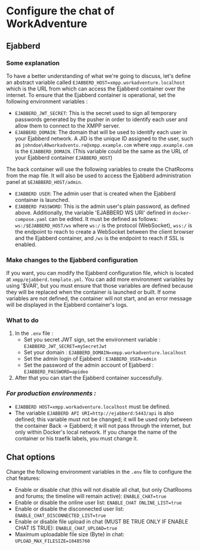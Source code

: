 # Configure the chat of WorkAdventure

## Ejabberd
### Some explanation
To have a better understanding of what we're going to discuss, let's define an abstract variable called `EJABBERD_HOST=xmpp.workadventure.localhost` which is the URL from which can access the Ejabberd container over the internet.
To ensure that the Ejabberd container is operational, set the following environment variables :
- `EJABBERD_JWT_SECRET`: This is the secret used to sign all temporary passwords generated by the pusher in order to identify each user and allow them to connect to the XMPP server.
- `EJABBERD_DOMAIN`: The domain that will be used to identify each user in your Ejabberd network. A JID is the unique ID assigned to the user, such as `johndoe\40workadventu.re@xmpp.example.com` where `xmpp.example.com` is the `EJABBERD_DOMAIN`. (This variable could be the same as the URL of your Ejabberd container `EJABBERD_HOST`)

The back container will use the following variables to create the ChatRooms from the map file. It will also be used to access the Ejabberd administration panel at `$EJABBERD_HOST/admin`.
- `EJABBERD USER`: The admin user that is created when the Ejabberd container is launched.
- `EJABBERD PASSWORD`: This is the admin user's plain password, as defined above.
Additionally, the variable 'EJABBERD WS URI' defined in `docker-compose.yaml` can be edited. It must be defined as follows: `ws:/$EJABBERD_HOST/ws` where `ws:/` is the protocol (WebSocket), `wss:/` is the endpoint to reach to create a WebSocket between the client browser and the Ejabberd container, and `/ws` is the endpoint to reach if SSL is enabled.


### Make changes to the Ejabberd configuration
If you want, you can modify the Ejabberd configuration file, which is located at `xmpp/ejabberd.template.yml`. You can add more environment variables by using '$VAR', but you must ensure that those variables are defined because they will be replaced when the container is launched or built.
If some variables are not defined, the container will not start, and an error message will be displayed in the Ejabberd container's logs.

### What to do
1. In the `.env` file :
   * Set you secret JWT sign, set the environment variable : `EJABBERD_JWT_SECRET=mySecretJwt`
   * Set your domain : `EJABBERD_DOMAIN=xmpp.workadventure.localhost`
   * Set the admin login of Ejabberd : `EJABBERD_USER=admin`
   * Set the password of the admin account of Ejabberd : `EJABBERD_PASSWORD=apideo`
2. After that you can start the Ejabberd container successfully.


### _For production environments :_
- `EJABBERD HOST=xmpp.workadventure.localhost` must be defined.
- The variable `EJABBERD API URI=http://ejabberd:5443/api` is also defined; this variable must not be changed; it will be used only between the container Back -> Ejabberd; it will not pass through the internet, but only within Docker's local network.
If you change the name of the container or his traefik labels, you must change it.


## Chat options
Change the following environment variables in the `.env` file to configure the chat features:
- Enable or disable chat (this will not disable all chat, but only ChatRooms and forums; the timeline will remain active): `ENABLE_CHAT=true`
- Enable or disable the online user list: `ENABLE_CHAT ONLINE_LIST=true`
- Enable or disable the disconnected user list: `ENABLE_CHAT_DISCONNECTED_LIST=true`
- Enable or disable file upload in chat (MUST BE TRUE ONLY IF ENABLE CHAT IS TRUE): `ENABLE_CHAT_UPLOAD=true`
- Maximum uploadable file size (Byte) in chat: `UPLOAD_MAX_FILESIZE=10485760`